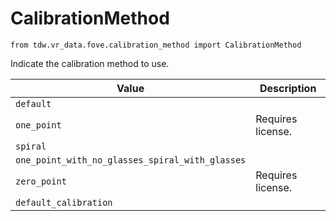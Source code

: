 # CalibrationMethod

`from tdw.vr_data.fove.calibration_method import CalibrationMethod`

Indicate the calibration method to use.

| Value | Description |
| --- | --- |
| `default` |  |
| `one_point` | Requires license. |
| `spiral` |  |
| `one_point_with_no_glasses_spiral_with_glasses` |  |
| `zero_point` | Requires license. |
| `default_calibration` |  |